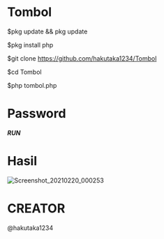 # Tombol
$pkg update && pkg update

$pkg install php

$git clone https://github.com/hakutaka1234/Tombol

$cd Tombol

$php tombol.php

# Password
_**RUN**_

# Hasil
![Screenshot_20210220_000253](https://user-images.githubusercontent.com/63560321/108537773-99af3700-7310-11eb-8b8a-918172307e28.jpg)

# CREATOR
@hakutaka1234 
